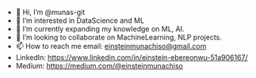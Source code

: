 - 👋 Hi, I’m @munas-git
- 👀 I’m interested in DataScience and ML
- 🌱 I’m currently expanding my knowledge on ML, AI.
- 💞️ I’m looking to collaborate on MachineLearning, NLP projects.
- 📫 How to reach me email: einsteinmunachiso@gmail.com
- LinkedIn: https://www.linkedin.com/in/einstein-ebereonwu-51a906167/
- Medium: https://medium.com/@einsteinmunachiso

<!---
munas-git/munas-git is a ✨ special ✨ repository because its `README.md` (this file) appears on your GitHub profile.
You can click the Preview link to take a look at your changes.
--->
